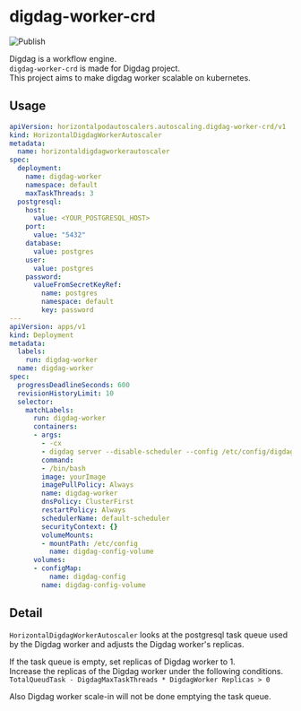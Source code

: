 # digdag-worker-crd

![Publish](https://github.com/TrsNium/digdag-worker-crd/workflows/Publish/badge.svg)

Digdag is a workflow engine.  
`digdag-worker-crd` is made for Digdag project.  
This project aims to make digdag worker scalable on kubernetes.

## Usage

```yaml
apiVersion: horizontalpodautoscalers.autoscaling.digdag-worker-crd/v1
kind: HorizontalDigdagWorkerAutoscaler
metadata:
  name: horizontaldigdagworkerautoscaler
spec:
  deployment:
    name: digdag-worker
    namespace: default
    maxTaskThreads: 3
  postgresql:
    host:
      value: <YOUR_POSTGRESQL_HOST>
    port:
      value: "5432"
    database:
      value: postgres
    user:
      value: postgres
    password:
      valueFromSecretKeyRef:
        name: postgres
        namespace: default
        key: password
---
apiVersion: apps/v1
kind: Deployment
metadata:
  labels:
    run: digdag-worker
  name: digdag-worker
spec:
  progressDeadlineSeconds: 600
  revisionHistoryLimit: 10
  selector:
    matchLabels:
      run: digdag-worker
      containers:
      - args:
        - -cx
        - digdag server --disable-scheduler --config /etc/config/digdag.properties  --max-task-threads 3
        command:
        - /bin/bash
        image: yourImage
        imagePullPolicy: Always
        name: digdag-worker
        dnsPolicy: ClusterFirst
        restartPolicy: Always
        schedulerName: default-scheduler
        securityContext: {}
        volumeMounts:
        - mountPath: /etc/config
          name: digdag-config-volume
      volumes:
      - configMap:
          name: digdag-config
        name: digdag-config-volume
```

## Detail
`HorizontalDigdagWorkerAutoscaler` looks at the postgresql task queue used by the Digdag worker and adjusts the Digdag worker's replicas.  

If the task queue is empty, set replicas of Digdag worker to 1.  
Increase the replicas of the Digdag worker under the following conditions.  
`TotalQueudTask - DigdagMaxTaskThreads * DigdagWorker Replicas > 0`  

Also Digdag worker scale-in will not be done emptying the task queue.
